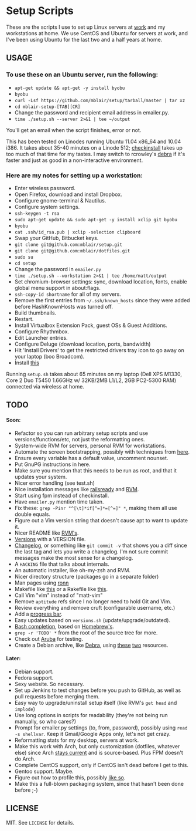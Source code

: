 # Setup Scripts

These are the scripts I use to set up Linux servers at [work](http://www.grossmaninteractive.com) and my workstations at home. We use CentOS and Ubuntu for servers at work, and I've been using Ubuntu for the last two and a half years at home.

## USAGE

### To use these on an Ubuntu server, run the following:

* `apt-get update && apt-get -y install byobu`
* `byobu`
* `curl -Lsf https://github.com/mblair/setup/tarball/master | tar xz`
* `cd mblair-setup-[TAB][CR]`
* Change the password and recipient email address in emailer.py.
* `time ./setup.sh --server 2>&1 | tee ~/output`

You'll get an email when the script finishes, error or not.

This has been tested on Linodes running Ubuntu 11.04 x86\_64 and 10.04 i386. It takes about 35-40 minutes on a Linode 512; [checkinstall](http://www.asic-linux.com.mx/~izto/checkinstall/) takes up too much of that time for my tastes. I may switch to rcrowley's [debra](http://rcrowley.github.com/debra/) if it's faster and just as good in a non-interactive environment.

### Here are my notes for setting up a workstation:

* Enter wireless password.
* Open Firefox, download and install Dropbox.
* Configure gnome-terminal & Nautilus.
* Configure system settings.
* `ssh-keygen -t rsa`
* `sudo apt-get update && sudo apt-get -y install xclip git byobu`
* `byobu`
* `cat .ssh/id_rsa.pub | xclip -selection clipboard`
* Swap your GitHub, Bitbucket keys.
* `git clone git@github.com:mblair/setup.git`
* `git clone git@github.com:mblair/dotfiles.git`
* `sudo su`
* `cd setup`
* Change the password in `emailer.py`
* `time ./setup.sh --workstation 2>&1 | tee /home/matt/output`
* Set chromium-browser settings: sync, download location, fonts, enable global menu support in about:flags.
* `ssh-copy-id shortname` for all of my servers.
* Remove the first entries from `~/.ssh/known_hosts` since they were added before HashKnownHosts was turned off.
* Build thumbnails.
* Restart.
* Install Virtualbox Extension Pack, guest OSs & Guest Additions.
* Configure Rhythmbox.
* Edit Launcher entries.
* Configure Deluge (download location, ports, bandwidth)
* Hit 'Install Drivers' to get the restricted drivers tray icon to go away on your laptop (boo Broadcom).
* Install [this](https://addons.mozilla.org/en-US/firefox/addon/video-downloadhelper/)

Running `setup.sh` takes about 65 minutes on my laptop (Dell XPS M1330, Core 2 Duo T5450 1.66GHz w/ 32KB/2MB L1/L2, 2GB PC2-5300 RAM) connected via wireless at home.

## TODO

#### Soon:
* Refactor so you can run arbitrary setup scripts and use versions/functions/etc, not just the reformatting ones.
* System-wide RVM for servers, personal RVM for workstations.
* Automate the screen bootstrapping, possibly with techniques from [here](http://www.linuxjournal.com/article/6340?page=0,1).
* Ensure every variable has a default value, uncomment nounset.
* Put GnuPG instructions in here.
* Make sure you mention that this needs to be run as root, and that it updates your system.
* Nicer error handling (see test.sh)
* Nice installation messages like [railsready](https://github.com/joshfng/railsready/blob/master/railsready.sh) and [RVM](https://github.com/wayneeseguin/rvm/blob/master/scripts/functions/installer).
* Start using fpm instead of checkinstall.
* Have `emailer.py` mention time taken.
* Fix these: `grep -Pinr "^[\t]*if[^=]*=[^=]" *`, making them all use double equals.
* Figure out a Vim version string that doesn't cause apt to want to update it.
* Nicer README like [RVM's](https://github.com/wayneeseguin/rvm/blob/master/README).
* [Versions](http://semver.org/) with a VERSION file.
* [Changelog](https://github.com/visionmedia/git-extras/blob/master/bin/git-changelog), or something like `git commit -v` that shows you a diff since the last tag and lets you write a changelog. I'm not sure commit messages make the most sense for a changelog.
* A `HACKING` file that talks about internals.
* An automatic installer, like oh-my-zsh and RVM.
* Nicer directory structure (packages go in a separate folder)
* Man pages using [ronn](http://rtomayko.github.com/ronn/)
* Makefile like [this](https://github.com/visionmedia/git-extras/blob/master/Makefile) or a Rakefile like [this](https://github.com/cloudfoundry/vcap/blob/master/Rakefile).
* Call Vim "vim" instead of "matt-vim"
* Remove `aptitude` refs since I no longer need to hold Git and Vim.
* Review everything and remove cruft (configurable username, etc.)
* Add a [progress bar](http://stackoverflow.com/questions/238073/how-to-add-a-progress-bar-to-a-bash-script/238094#238094).
* Easy updates based on `versions.sh` (update/upgrade/outdated).
* [Bash completion](http://www.debian-administration.org/articles/316), based on [Homebrew's](https://github.com/mxcl/homebrew/blob/master/Library/Contributions/brew_bash_completion.sh).
* `grep -r 'TODO' *` from the root of the source tree for more.
* Check out [Aruba](https://github.com/cucumber/aruba/blob/master/features/interactive.feature) for testing.
* Create a Debian archive, like [Debra](http://rcrowley.github.com/debra/), using [these](http://scotbofh.wordpress.com/2011/04/26/creating-your-own-signed-apt-repository-and-debian-packages/) [two](http://www.debian-administration.org/article/286/Setting_up_your_own_APT_repository_with_upload_support) resources.

#### Later:
* Debian support.
* Fedora support.
* Sexy website. So necessary.
* Set up Jenkins to test changes before you push to GitHub, as well as pull requests before merging them.
* Easy way to upgrade/uninstall setup itself (like RVM's `get head` and `implode`)
* Use long options in scripts for readability (they're not being run manually, so who cares?)
* Prompt for emailer.py settings (to, from, password), possibly using `read -s shellvar`. Keep it Gmail/Google Apps only, let's not get crazy.
* Reformatting stats for my desktop, servers at work.
* Make this work with Arch, but only customization (dotfiles, whatever else) since Arch [stays current](http://www.archlinux.org/packages/extra/i686/ruby/) and is source-based. Plus FPM doesn't do Arch.
* Complete CentOS support, only if CentOS isn't dead before I get to this.
* Gentoo support. Maybe.
* Figure out how to profile this, possibly [like so](http://stackoverflow.com/questions/4336035/performance-profiling-tools-for-shell-scripts/4338046#4338046).
* Make this a full-blown packaging system, since that hasn't been done before ;-)

## LICENSE

MIT. See `LICENSE` for details.
